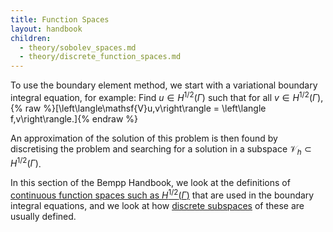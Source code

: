 ```yaml
---
title: Function Spaces
layout: handbook
children:
  - theory/sobolev_spaces.md
  - theory/discrete_function_spaces.md
---
```


To use the boundary element method, we start with a variational boundary integral
equation, for example: Find $u\in H^{1/2}(\Gamma)$ such that for all $v\in H^{1/2}(\Gamma)$,
{% raw %}\[\left\langle\mathsf{V}u,v\right\rangle = \left\langle f,v\right\rangle.\]{% endraw %}

An approximation of the solution of this problem is then found by discretising the problem
and searching for a solution in a subspace $\mathcal{V}_h\subset H^{1/2}(\Gamma)$.

In this section of the Bempp Handbook, we look at the definitions of
[continuous function spaces such as $H^{1/2}(\Gamma)$](soboov_space.md)
that are used in the boundary integral equations, and we look at how
[discrete subspaces](discrete_function_spaces.md) of these are usually defined.
